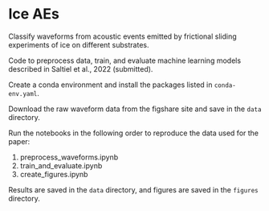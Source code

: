 Ice AEs
==============================

Classify waveforms from acoustic events emitted by frictional sliding experiments of ice on different substrates.

Code to preprocess data, train, and evaluate machine learning models described in Saltiel et al., 2022 (submitted).

Create a conda environment and install the packages listed in `conda-env.yaml`.

Download the raw waveform data from the figshare site and save in the `data` directory.

Run the notebooks in the following order to reproduce the data used for the paper:

1. preprocess_waveforms.ipynb
2. train_and_evaluate.ipynb
3. create_figures.ipynb

Results are saved in the `data` directory, and figures are saved in the `figures` directory.
